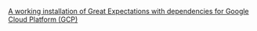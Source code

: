 <span><a href='/docs/guides/setup/optional_dependencies/cloud/how_to_set_up_gx_to_work_with_data_on_gcs.md'>A working installation of Great Expectations with dependencies for Google Cloud Platform (GCP)</a></span>
